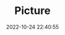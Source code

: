 ---
weight: 1
images:
- /images/edited/165.jpeg
title: Picture
date: 2022-10-24 22:40:55
tags: [luminar neo,work,person]
---